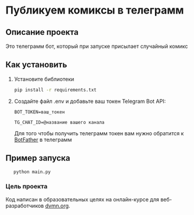 # Публикуем комиксы в телеграмм

## Описание проекта

Это телеграмм бот, который при запуске присылает случайный комикс


## Как установить 

1. Установите библиотеки

    ```bash
    pip install -r requirements.txt
    ```

2. Создайте файл .env и добавьте ваш токен Telegram Bot API:
    
    ```
    BOT_TOKEN=ваш_токен

    TG_CHAT_ID=@название вашего канала
    ```
    Для того чтобы получить телеграмм токен вам нужно обратится к [BotFather](https://telegram.me/BotFather) в телеграмм



## Пример запуска 
 
```
   python main.py
```

### Цель проекта

Код написан в образовательных целях на онлайн-курсе для веб-разработчиков [dvmn.org](https://dvmn.org/).